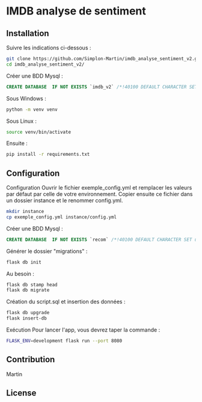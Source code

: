 # IMDB analyse de sentiment


## Installation

Suivre les indications ci-dessous :

```bash
git clone https://github.com/Simplon-Martin/imdb_analyse_sentiment_v2.git
cd imdb_analyse_sentiment_v2/
```

Créer une BDD Mysql :
```sql
CREATE DATABASE  IF NOT EXISTS `imdb_v2` /*!40100 DEFAULT CHARACTER SET utf8mb4 */ /*!80016 DEFAULT ENCRYPTION='N' */;
```

Sous Windows : 

```bash
python -m venv venv
```

Sous Linux : 

```bash
source venv/bin/activate
```

Ensuite : 

```bash
pip install -r requirements.txt
```

## Configuration

Configuration
Ouvrir le fichier exemple_config.yml et remplacer les valeurs par défaut par celle de votre environnement. Copier ensuite ce fichier dans un dossier instance et le renommer config.yml.

```bash
mkdir instance
cp exemple_config.yml instance/config.yml
```
Créer une BDD Mysql :
```sql
CREATE DATABASE  IF NOT EXISTS `recom` /*!40100 DEFAULT CHARACTER SET utf8mb4 */ /*!80016 DEFAULT ENCRYPTION='N' */;
```

Générer le dossier "migrations" :
```bash
flask db init
```
Au besoin : 
```bash
flask db stamp head
flask db migrate
```
Création du script.sql et insertion des données : 
```bash
flask db upgrade
flask insert-db
```

Exécution
Pour lancer l'app, vous devrez taper la commande :

```bash
FLASK_ENV=development flask run --port 8080
```


## Contribution
Martin

## License

